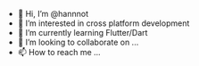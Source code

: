 - 👋 Hi, I’m @hannnot
- 👀 I’m interested in cross platform development
- 🌱 I’m currently learning Flutter/Dart 
- 💞️ I’m looking to collaborate on ...
- 📫 How to reach me ...

<!---
hannnot/hannnot is a ✨ special ✨ repository because its `README.md` (this file) appears on your GitHub profile.
You can click the Preview link to take a look at your changes.
--->
